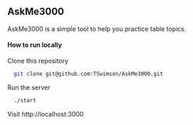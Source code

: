 ## AskMe3000
AskMe3000 is a simple tool to help you practice table topics.

#### How to run locally
Clone this repository
```bash
  git clone git@github.com:TSwimson/AskMe3000.git
```

Run the server
```bash
  ./start
```

Visit http://localhost:3000
